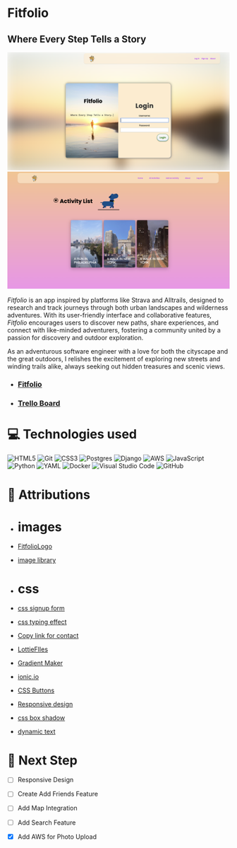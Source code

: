 # Fitfolio 
## Where Every Step Tells a Story

![login page](./main_app/static/images/login-page.png)
![index page](./main_app/static/images/index-page.png)

*Fitfolio* is an app inspired by platforms like Strava and Alltrails, designed to research and track journeys through both urban landscapes and wilderness adventures. With its user-friendly interface and collaborative features, *Fitfolio* encourages users to discover new paths, share experiences, and connect with like-minded adventurers, fostering a community united by a passion for discovery and outdoor exploration.

As an adventurous software engineer with a love for both the cityscape and the great outdoors, I relishes the excitement of exploring new streets and winding trails alike, always seeking out hidden treasures and scenic views.



* ### [Fitfolio](https://fitfolio-patient-sea-3315.fly.dev/)
* ### [Trello Board](https://trello.com/b/NWMZjowN/fitfolio)

# 💻 Technologies used 

<a>![HTML5](https://img.shields.io/badge/html5-%23E34F26.svg?style=for-the-badge&logo=html5&logoColor=white)</a>
<a>![Git](https://img.shields.io/badge/git-%23F05033.svg?style=for-the-badge&logo=git&logoColor=white)</a>
<a>![CSS3](https://img.shields.io/badge/css3-%231572B6.svg?style=for-the-badge&logo=css3&logoColor=white)</a>
<a>![Postgres](https://img.shields.io/badge/postgres-%23316192.svg?style=for-the-badge&logo=postgresql&logoColor=white)</a>
<a>![Django](https://img.shields.io/badge/django-%23092E20.svg?style=for-the-badge&logo=django&logoColor=white)</a>
<a>![AWS](https://img.shields.io/badge/AWS-%23FF9900.svg?style=for-the-badge&logo=amazon-aws&logoColor=white)</a>
<a>![JavaScript](https://img.shields.io/badge/javascript-%23323330.svg?style=for-the-badge&logo=javascript&logoColor=%23F7DF1E)</a>
<a>![Python](https://img.shields.io/badge/python-3670A0?style=for-the-badge&logo=python&logoColor=ffdd54)</a>
<a>![YAML](https://img.shields.io/badge/yaml-%23ffffff.svg?style=for-the-badge&logo=yaml&logoColor=151515)</a>
<a>![Docker](https://img.shields.io/badge/docker-%230db7ed.svg?style=for-the-badge&logo=docker&logoColor=white)</a>
![Visual Studio Code](https://img.shields.io/badge/Visual%20Studio%20Code-0078d7.svg?style=for-the-badge&logo=visual-studio-code&logoColor=white)
![GitHub](https://img.shields.io/badge/github-%23121011.svg?style=for-the-badge&logo=github&logoColor=white)



# 💌 Attributions 
* # images
* [FitfolioLogo](https://www.shopify.com/tools/logo-maker)
* [image library](https://www.pexels.com/)

* # css
* [css signup form](https://codepen.io/jbui/pen/xEqWpL)
* [css typing effect](https://codepen.io/denic/pen/GRoOxbM)
* [Copy link for contact](https://uiverse.io/Pradeepsaranbishnoi/nice-earwig-94)
* [LottieFIles](https://lottiefiles.com/)
* [Gradient Maker](https://coolors.co/gradient-maker/ddb4f6-8dd0fc)
* [ionic.io](https://ionic.io//)
* [CSS Buttons](https://getcssscan.com/css-buttons-examples)
* [Responsive design](https://youtu.be/HbBMp6yUXO0?si=ewkSnuy17KrDCHoW)
* [css box shadow](https://getcssscan.com/css-box-shadow-examples)
* [dynamic text](https://alvarotrigo.com/blog/css-text-animations/)


# 🧊 Next Step  
- [ ] Responsive Design
- [ ] Create Add Friends Feature
- [ ] Add Map Integration
- [ ] Add Search Feature
- [X] Add AWS for Photo Upload 






